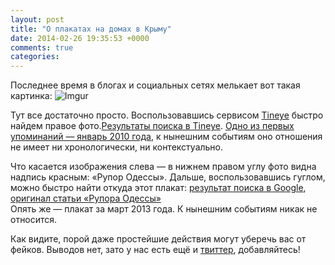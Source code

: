 ```yaml
---
layout: post
title: "О плакатах на домах в Крыму"
date: 2014-02-26 19:35:53 +0000
comments: true
categories: 
---
```

Последнее время в блогах и социальных сетях мелькает вот такая картинка:
![Imgur](http://i.imgur.com/dedcNfG.jpg?1?6915)

Тут все достаточно просто. Воспользовавшись сервисом [Tineye](http://tineye.com) быстро найдем правое фото.[Результаты поиска в Tineye](http://www.tineye.com/search/d8cb8095943b50e10c93f3fdeb4e5b204262c558/). [Одно из первых упоминаний — январь 2010 года](http://www.flickr.com/photos/36909153@N05/3560692392/in/photostream/), к нынешним событиям оно отношения не имеет ни хронологически, ни контекстуально.

Что касается изображения слева — в нижнем правом углу фото видна надпись красным: «Рупор Одессы». Дальше, воспользовавшись гуглом, можно быстро найти откуда этот плакат: [результат поиска в Google](http://tinyurl.com/kq2ap2n), [оригинал статьи «Рупора Одессы»](http://rupor.od.ua/news/Odessa-provokaciya-na-nacionalnoj-pochve--Nam-es-024791/)  
Опять же — плакат за март 2013 года. К нынешним событиям никак не относится.  

Как видите, порой даже простейшие действия могут уберечь вас от фейков. Выводов нет, зато у нас есть ещё и [твиттер](http://twitter.com/fakecontrol_org), добавляйтесь!